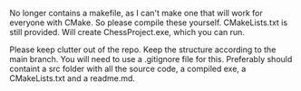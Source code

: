 No longer contains a makefile, as I can't make one that will work for everyone with CMake.
So please compile these yourself. CMakeLists.txt is still provided.
Will create ChessProject.exe, which you can run.

Please keep clutter out of the repo. Keep the structure according to the main branch.
You will need to use a .gitignore file for this.
Preferably should containt a src folder with all the source code, a compiled exe, a CMakeLists.txt and a readme.md.

